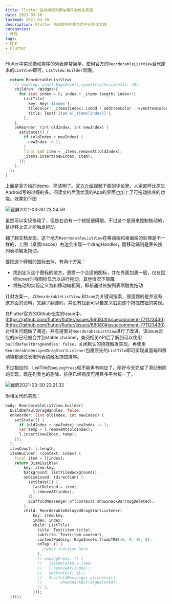 ```yaml
---
title: Flutter 拖动排序列表与跨平台优化实践
date: 2021-03-30
lastmod: 2021-03-30
description: Flutter 拖动排序列表与跨平台优化实践
categories:
- 教程
tags:
- 技术
- Flutter
---
```


<!-- # Flutter 拖动排序列表与跨平台优化实践 -->



Flutter中实现拖动排序的列表非常简单，使用官方的`ReorderableListView`替代原本的`ListView`即可，`ListView.builder`同理。



```dart
  return ReorderableListView(
    // padding: const EdgeInsets.symmetric(horizontal: 40),
    children: <Widget>[
      for (int index = 0; index < _items.length; index++)
        ListTile(
          key: Key('$index'),
          tileColor: _items[index].isOdd ? oddItemColor : evenItemColor,
          title: Text('Item ${_items[index]}'),
        ),
    ],
    onReorder: (int oldIndex, int newIndex) {
      setState(() {
        if (oldIndex < newIndex) {
          newIndex -= 1;
        }
        final int item = _items.removeAt(oldIndex);
        _items.insert(newIndex, item);
      });
    },
  );
}
```

上面是官方给的demo，简洁明了。[官方介绍视频](https://www.youtube.com/watch?v=yll3SNXvQCw)下面的评论里，人家直呼比原生Android写的过瘾的多。阅读文档后我给我的App的界面也加上了可拖动排序的功能。效果如下图



![截屏2021-03-30 23.04.59](https://blog-1301127393.file.myqcloud.com/BlogImgs/20210330234001.png)

虽然可以实现拖动了，但是右边有一个按钮很碍眼。不过这个是用来控制拖动的，鼠标移上去才能触发拖动。

翻了翻文档发现，这个地方`ReorderableListView`在移动端和桌面端的处理是不一样的，上图（桌面macos）右边会出现一个dragHandler，而移动端则是靠长按列表项触发拖动。

要把这个碍眼的图标去掉，有两个方案：

- 找到定义这个图标的地方，更换一个合适的图标，并在外面包裹一层，仅在鼠标hover时将图标显示以进行拖动，其他情况下隐藏
- 将拖动的实现定义为和移动端相同，即都通过长按列表项触发拖动



针对方案一，以`ReorderableListView` 和`Icon`为关键词搜索，很遗憾的是并没有这方面的资料，又翻了翻源码，并没有找到可以自定义右边这个拖拽按钮的实现。

在Flutter官方的Github仓库的issue中，[https://github.com/flutter/flutter/issues/66080#issuecomment-771123430](https://github.com/flutter/flutter/issues/66080#issuecomment-771123430)   对相关问题做了阐述，并有提案对`ReorderableListView`进行了改进。该issue对应的pr已经被合并到stable channel，查阅相关API后了解到可以使用`buildDefaultDragHandles: false`，关闭默认的拖拽触发实现，再使用`ReorderableDelayedDragStartListener`包裹原先的`ListTile`即可实现桌面端和移动端都通过长按列表项触发拖拽排序。

不过相应的，ListTile的`onLongPress`就不能再有响应了。刚好今天完成了滑动删除的实现，现在列表也的删除、排序已经高度可用且多平台统一了。

![截屏2021-03-30 23.21.32](https://blog-1301127393.file.myqcloud.com/BlogImgs/20210330233350.png)

附相关代码实现：



```dart
body: ReorderableListView.builder(
  buildDefaultDragHandles: false,
  onReorder: (int oldIndex, int newIndex) {
    setState(() {
      if (oldIndex < newIndex) newIndex -= 1;
      var temp = l.removeAt(oldIndex);
      l.insert(newIndex, temp);
    });
  },
  itemCount: l.length,
  itemBuilder: (context, index) {
    final item = l[index];
    return Dismissible(
        key: item.key,
        background: listTileBackground(),
        onDismissed: (direction) {
          setState(() {
            lastDeleted = item;
            l.removeAt(index);
          });
          ScaffoldMessenger.of(context).showSnackBar(msgDeleted);
        },
        child: ReorderableDelayedDragStartListener(
            key: item.key,
            index: index,
            child: ListTile(
              title: Text(item.title),
              subtitle: Text(item.content),
              contentPadding: EdgeInsets.fromLTRB(16, 8, 16, 8),
              onTap: () {
                //your function here
              },
              // onLongPress: () {
              //   lastDeleted = item;
              //   l.removeAt(index);
              //   setState(() {});
              //   ScaffoldMessenger.of(context)
              //       .showSnackBar(msgDeleted);
              // },
            )));
  })));
```

